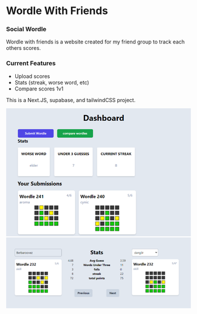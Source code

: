 # Wordle With Friends
### Social Wordle


Wordle with friends is a website created for my friend group to track each others scores.

### Current Features
- Upload scores
- Stats (streak, worse word, etc)
- Compare scores 1v1 


This is a Next.JS, supabase, and tailwindCSS project.


![A picture of the WWF dashboard with a button to submit and compare](https://github.com/berbaroovez/wordlewithfriends/blob/main/wordle_dashboard.png?raw=true)
![A picture of the WWF compare page that allows you to match up agaisnt your friends](https://github.com/berbaroovez/wordlewithfriends/blob/main/wordle_compare.png?raw=true)




